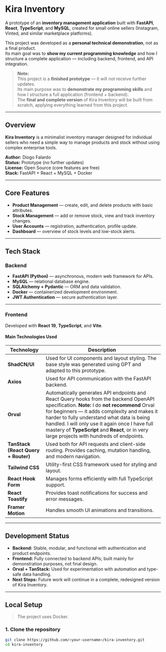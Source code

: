 # Kira Inventory

A prototype of an **inventory management application** built with **FastAPI**, **React**, **TypeScript**, and **MySQL**, created for small online sellers (Instagram, Vinted, and similar marketplace platforms).

This project was developed as a **personal technical demonstration**, not as a final product.  
Its main goal was to **show my current programming knowledge** and how I structure a complete application — including backend, frontend, and API integration.  

> **Note:**  
> This project is a **finished prototype** — it will not receive further updates.  
> Its main purpose was to **demonstrate my programming skills** and how I structure a full application (frontend + backend).  
> The **final and complete version** of Kira Inventory will be built from scratch, applying everything learned from this project.

---

## Overview

**Kira Inventory** is a minimalist inventory manager designed for individual sellers who need a simple way to manage products and stock without using complex enterprise tools.

**Author:** Diogo Falardo  
**Status:** Prototype (no further updates)  
**License:** Open Source (core features are free)  
**Stack:** FastAPI + React + MySQL + Docker

---

## Core Features

- **Product Management** — create, edit, and delete products with basic attributes.  
- **Stock Management** — add or remove stock, view and track inventory changes.  
- **User Accounts** — registration, authentication, profile update.  
- **Dashboard** — overview of stock levels and low-stock alerts.  

---

## Tech Stack

### Backend
- **FastAPI (Python)** — asynchronous, modern web framework for APIs.  
- **MySQL** — relational database engine.  
- **SQLAlchemy + Pydantic** — ORM and data validation.  
- **Docker** — containerized development environment.  
- **JWT Authentication** — secure authentication layer.

---

### Frontend

Developed with **React 19**, **TypeScript**, and **Vite**.

#### Main Technologies Used

| Technology | Description |
|-------------|-------------|
| **ShadCN/UI** | Used for UI components and layout styling. The base style was generated using GPT and adapted to this prototype. |
| **Axios** | Used for API communication with the FastAPI backend. |
| **Orval** | Automatically generates API endpoints and React Query hooks from the backend OpenAPI specification. **Note:** I do **not recommend** Orval for beginners — it adds complexity and makes it harder to fully understand what data is being handled. I will only use it again once I have full mastery of **TypeScript** and **React**, or in very large projects with hundreds of endpoints. |
| **TanStack (React Query + Router)** | Used both for API requests and client-side routing. Provides caching, mutation handling, and modern navigation. |
| **Tailwind CSS** | Utility-first CSS framework used for styling and layout. |
| **React Hook Form** | Manages forms efficiently with full TypeScript support. |
| **React Toastify** | Provides toast notifications for success and error messages. |
| **Framer Motion** | Handles smooth UI animations and transitions. |

---

## Development Status

- **Backend:** Stable, modular, and functional with authentication and product endpoints.  
- **Frontend:** Fully connected to backend APIs; built mainly for demonstration purposes, not final design.  
- **Orval + TanStack:** Used for experimentation with automation and type-safe data handling.  
- **Next Steps:** Future work will continue in a complete, redesigned version of Kira Inventory.

---

## Local Setup

> The project uses Docker.

### 1. Clone the repository
```bash
git clone https://github.com/<your-username>/kira-inventory.git
cd kira-inventory
